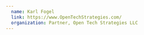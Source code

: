 ```yaml
---
  name: Karl Fogel
  link: https://www.OpenTechStrategies.com/
  organization: Partner, Open Tech Strategies LLC
---
```

